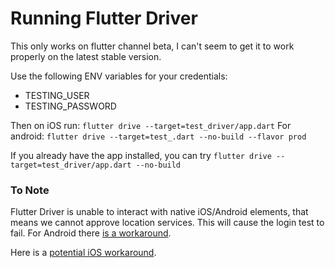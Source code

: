 # Running Flutter Driver

This only works on flutter channel beta, I can't seem to get it to work properly on the latest stable version. 

Use the following ENV variables for your credentials:
* TESTING_USER
* TESTING_PASSWORD

Then on iOS run: `flutter drive --target=test_driver/app.dart`
For android: `flutter drive --target=test_.dart --no-build --flavor prod`

If you already have the app installed, you can try `flutter drive --target=test_driver/app.dart --no-build`

### To Note

Flutter Driver is unable to interact with native iOS/Android elements, that means we cannot approve location services. This will cause the login test to fail. For Android there [is a workaround](https://github.com/flutter/flutter/issues/12561).

Here is a [potential iOS workaround](https://github.com/flutter/flutter/issues/12561#issuecomment-589996014).